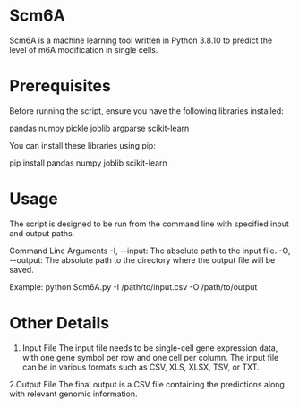 # Scm6A
Scm6A is a machine learning tool written in Python 3.8.10 to predict the level of m6A modification in single cells.

# Prerequisites
Before running the script, ensure you have the following libraries installed:

pandas
numpy
pickle
joblib
argparse
scikit-learn

You can install these libraries using pip:

pip install pandas numpy joblib scikit-learn

# Usage
The script is designed to be run from the command line with specified input and output paths.

Command Line Arguments
-I, --input: The absolute path to the input file.
-O, --output: The absolute path to the directory where the output file will be saved.

Example:
python Scm6A.py -I /path/to/input.csv -O /path/to/output

# Other Details

1. Input File
The input file needs to be single-cell gene expression data, with one gene symbol per row and one cell per column.
The input file can be in various formats such as CSV, XLS, XLSX, TSV, or TXT.

2.Output File
The final output is a CSV file containing the predictions along with relevant genomic information.

